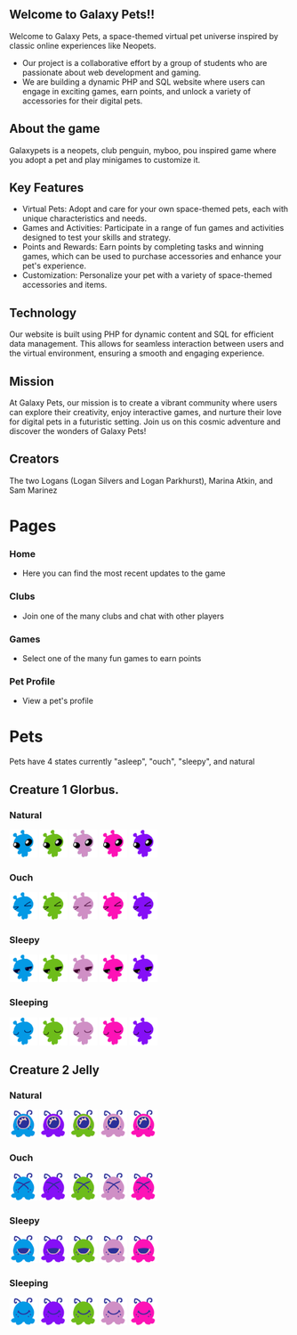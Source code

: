 ## Welcome to Galaxy Pets!!
Welcome to Galaxy Pets, a space-themed virtual pet universe inspired by classic online experiences like Neopets. 

- Our project is a collaborative effort by a group of students who are passionate about web development and gaming. 
- We are building a dynamic PHP and SQL website where users can engage in exciting games, earn points, and unlock a variety of accessories for their digital pets.

## About the game
Galaxypets is a neopets, club penguin, myboo, pou inspired game where you adopt a pet and play minigames to customize it.

## Key Features
- Virtual Pets: Adopt and care for your own space-themed pets, each with unique characteristics and needs.
- Games and Activities: Participate in a range of fun games and activities designed to test your skills and strategy.
- Points and Rewards: Earn points by completing tasks and winning games, which can be used to purchase accessories and enhance your pet's experience.
- Customization: Personalize your pet with a variety of space-themed accessories and items.

## Technology
Our website is built using PHP for dynamic content and SQL for efficient data management. 
This allows for seamless interaction between users and the virtual environment, ensuring a smooth and engaging experience.

## Mission
At Galaxy Pets, our mission is to create a vibrant community where users can explore their creativity, enjoy interactive games, and nurture their love for digital pets in a futuristic setting. 
Join us on this cosmic adventure and discover the wonders of Galaxy Pets!

## Creators
The two Logans (Logan Silvers and Logan Parkhurst), Marina Atkin, and Sam Marinez


# Pages
### Home
- Here you can find the most recent updates to the game

### Clubs
- Join one of the many clubs and chat with other players

### Games 
- Select one of the many fun games to earn points

### Pet Profile
- View a pet's profile

# Pets
Pets have 4 states currently "asleep", "ouch", "sleepy", and natural
## Creature 1 Glorbus.
### Natural
<img src="/Assets/img/glorbus/blue.PNG" alt="a blue Glorbus" style="width:50px">
<img src="/Assets/img/glorbus/green.PNG" alt="a green Glorbus" style="width:50px">
<img src="/Assets/img/glorbus/lilac.PNG" alt="a lilac Glorbus" style="width:50px">
<img src="/Assets/img/glorbus/pink.PNG" alt="a pink Glorbus" style="width:50px">
<img src="/Assets/img/glorbus/purple.PNG" alt="a purple Glorbus" style="width:50px">

### Ouch
<img src="/Assets/img/glorbus/ouch/blue.PNG" alt="a blue Glorbus" style="width:50px">
<img src="/Assets/img/glorbus/ouch/green.PNG" alt="a green Glorbus" style="width:50px">
<img src="/Assets/img/glorbus/ouch/lilac.PNG" alt="a lilac Glorbus" style="width:50px">
<img src="/Assets/img/glorbus/ouch/pink.PNG" alt="a pink Glorbus" style="width:50px">
<img src="/Assets/img/glorbus/ouch/purple.PNG" alt="a purple Glorbus" style="width:50px">

### Sleepy
<img src="/Assets/img/glorbus/sleepy/blue.PNG" alt="a blue Glorbus" style="width:50px">
<img src="/Assets/img/glorbus/sleepy/green.PNG" alt="a green Glorbus" style="width:50px">
<img src="/Assets/img/glorbus/sleepy/lilac.PNG" alt="a lilac Glorbus" style="width:50px">
<img src="/Assets/img/glorbus/sleepy/pink.PNG" alt="a pink Glorbus" style="width:50px">
<img src="/Assets/img/glorbus/sleepy/purple.PNG" alt="a purple Glorbus" style="width:50px">

### Sleeping
<img src="/Assets/img/glorbus/asleep/blue.PNG" alt="a blue Glorbus" style="width:50px">
<img src="/Assets/img/glorbus/asleep/green.PNG" alt="a green Glorbus" style="width:50px">
<img src="/Assets/img/glorbus/asleep/lilac.PNG" alt="a lilac Glorbus" style="width:50px">
<img src="/Assets/img/glorbus/asleep/pink.PNG" alt="a pink Glorbus" style="width:50px">
<img src="/Assets/img/glorbus/asleep/purple.PNG" alt="a purple Glorbus" style="width:50px">

## Creature 2 Jelly
### Natural
<img src="/Assets/img/jelly/blue.png" alt="a purple Glorbus" style="width:50px">
<img src="/Assets/img/jelly/darkpurple.png" alt="a purple Glorbus" style="width:50px">
<img src="/Assets/img/jelly/green.png" alt="a purple Glorbus" style="width:50px">
<img src="/Assets/img/jelly/lightpurple.png" alt="a purple Glorbus" style="width:50px">
<img src="/Assets/img/jelly/pink.png" alt="a purple Glorbus" style="width:50px">

### Ouch
<img src="/Assets/img/jelly/ouch/blue.png" alt="a purple Glorbus" style="width:50px">
<img src="/Assets/img/jelly/ouch/darkpurple.png" alt="a purple Glorbus" style="width:50px">
<img src="/Assets/img/jelly/ouch/green.png" alt="a purple Glorbus" style="width:50px">
<img src="/Assets/img/jelly/ouch/lightpurple.png" alt="a purple Glorbus" style="width:50px">
<img src="/Assets/img/jelly/ouch/pink.png" alt="a purple Glorbus" style="width:50px">

### Sleepy
<img src="/Assets/img/jelly/sleepy/blue.png" alt="a purple Glorbus" style="width:50px">
<img src="/Assets/img/jelly/sleepy/darkpurple.png" alt="a purple Glorbus" style="width:50px">
<img src="/Assets/img/jelly/sleepy/green.png" alt="a purple Glorbus" style="width:50px">
<img src="/Assets/img/jelly/sleepy/lightpurple.png" alt="a purple Glorbus" style="width:50px">
<img src="/Assets/img/jelly/sleepy/pink.png" alt="a purple Glorbus" style="width:50px">

### Sleeping
<img src="/Assets/img/jelly/asleep/blue.png" alt="a purple Glorbus" style="width:50px">
<img src="/Assets/img/jelly/asleep/darkpurple.png" alt="a purple Glorbus" style="width:50px">
<img src="/Assets/img/jelly/asleep/green.png" alt="a purple Glorbus" style="width:50px">
<img src="/Assets/img/jelly/asleep/lightpurple.png" alt="a purple Glorbus" style="width:50px">
<img src="/Assets/img/jelly/asleep/pink.png" alt="a purple Glorbus" style="width:50px">